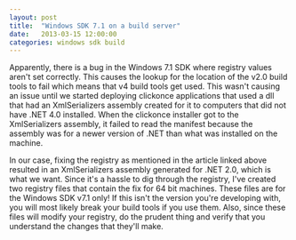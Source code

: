 ```yaml
---
layout: post
title:  "Windows SDK 7.1 on a build server"
date:   2013-03-15 12:00:00
categories: windows sdk build
---
```

Apparently, there is a bug in the Windows 7.1 SDK where registry values aren't set correctly.  This causes the lookup for the location of the v2.0 build tools to fail which means that v4 build tools get used.  This wasn't causing an issue until we started deploying clickonce applications that used a dll that had an XmlSerializers assembly created for it to computers that did not have .NET 4.0 installed.  When the clickonce installer got to the XmlSerializers assembly, it failed to read the manifest because the assembly was for a newer version of .NET than what was installed on the machine.

In our case, fixing the registry as mentioned in the article linked above resulted in an XmlSerializers assembly generated for .NET 2.0, which is what we want.  Since it's a hassle to dig through the registry, I've created two registry files that contain the fix for 64 bit machines.  These files are for the Windows SDK v7.1 only!  If this isn't the version you're developing with, you will most likely break your build tools if you use them.  Also, since these files will modify your registry, do the prudent thing and verify that you understand the changes that they'll make.